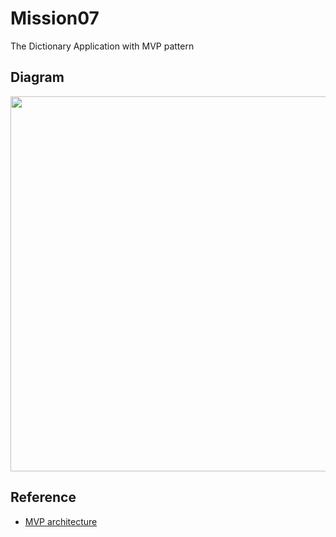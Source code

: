 # Mission07
The Dictionary Application with MVP pattern

## Diagram
<img src="./Mission07_diagram.png" width=600 />

## Reference
* [MVP architecture](https://junghun0.github.io/2019/05/22/android-mvp/)